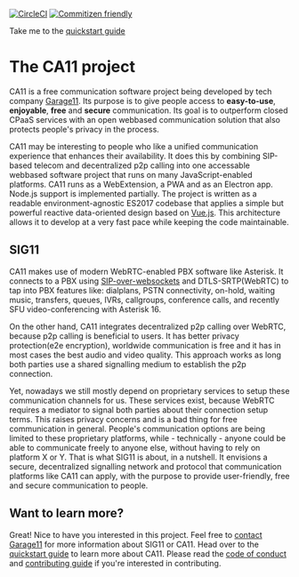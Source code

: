 [![CircleCI](https://circleci.com/gh/garage11/ca11/tree/develop.svg?style=svg)](https://circleci.com/gh/garage11/ca11/tree/develop)
[![Commitizen friendly](https://img.shields.io/badge/commitizen-friendly-brightgreen.svg)](http://commitizen.github.io/cz-cli/)

Take me to the [quickstart guide](https://ca11.io/topics/quickstart)


# The CA11 project
CA11 is a free communication software project being developed by
tech company [Garage11](https://garage11.tech). Its purpose is to
give people access to **easy-to-use**, **enjoyable**, **free** and **secure** communication. Its goal is to outperform closed CPaaS services with an
open webbased communication solution that also protects people's
privacy in the process.

CA11 may be interesting to people who like a unified communication
experience that enhances their availability. It does this by combining
SIP-based telecom and decentralized p2p calling into one accessable webbased software project that runs on many JavaScript-enabled platforms. CA11 runs as a WebExtension, a PWA and as an Electron app. Node.js support is implemented partially. The project is written as a readable environment-agnostic ES2017 codebase that applies a simple but powerful reactive data-oriented design based on [Vue.js](https://vuejs.org/). This architecture allows it to develop at a
very fast pace while keeping the code maintainable.


## SIG11
CA11 makes use of modern WebRTC-enabled PBX software like Asterisk.
It connects to a PBX using [SIP-over-websockets](https://tools.ietf.org/html/rfc7118)
and DTLS-SRTP(WebRTC) to tap into PBX features like: dialplans,
PSTN connectivity, on-hold, waiting music, transfers, queues, IVRs, callgroups,
conference calls, and recently SFU video-conferencing with Asterisk 16.

On the other hand, CA11 integrates decentralized p2p calling over WebRTC,
because p2p calling is beneficial to users. It has better privacy protection(e2e encryption), worldwide communication is free and it has in most cases the best audio and video quality. This approach works as long both parties use a shared signalling medium to establish the p2p connection.

Yet, nowadays we still mostly depend on proprietary services to setup these communication
channels for us. These services exist, because WebRTC requires a mediator to signal both
parties about their connection setup terms. This raises privacy concerns and is a bad thing for free communication in general. People's communication options are being limited to these proprietary platforms, while - technically - anyone could be able to communicate freely to anyone else, without having to rely on platform X or Y. That is what SIG11 is about, in a nutshell. It envisions a secure, decentralized signalling network and protocol that communication platforms like CA11 can apply, with the purpose to provide user-friendly, free and secure communication to people.


## Want to learn more?
Great! Nice to have you interested in this project.
Feel free to [contact Garage11](mailto:jeroen@garage11.tech)
for more information about SIG11 or CA11. Head over to the [quickstart guide](https://ca11.io/developer/introduction)
to learn more about CA11. Please read the [code of conduct](https://github.com/garage11/ca11/blob/develop/.github/CODE_OF_CONDUCT.md)
and [contributing guide](https://github.com/garage11/ca11/blob/develop/.github/CONTRIBUTING.md) if you're interested in contributing.
